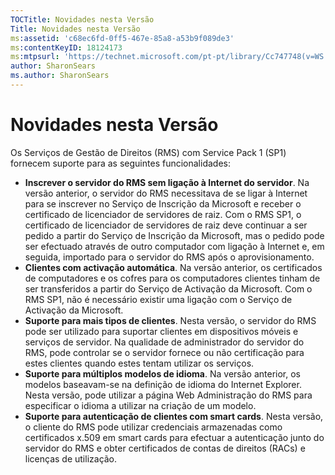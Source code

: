 ```yaml
---
TOCTitle: Novidades nesta Versão
Title: Novidades nesta Versão
ms:assetid: 'c68ec6fd-0ff5-467e-85a8-a53b9f089de3'
ms:contentKeyID: 18124173
ms:mtpsurl: 'https://technet.microsoft.com/pt-pt/library/Cc747748(v=WS.10)'
author: SharonSears
ms.author: SharonSears
---
```


Novidades nesta Versão
======================

Os Serviços de Gestão de Direitos (RMS) com Service Pack 1 (SP1) fornecem suporte para as seguintes funcionalidades:

-   **Inscrever o servidor do RMS sem ligação à Internet do servidor**. Na versão anterior, o servidor do RMS necessitava de se ligar à Internet para se inscrever no Serviço de Inscrição da Microsoft e receber o certificado de licenciador de servidores de raiz. Com o RMS SP1, o certificado de licenciador de servidores de raiz deve continuar a ser pedido a partir do Serviço de Inscrição da Microsoft, mas o pedido pode ser efectuado através de outro computador com ligação à Internet e, em seguida, importado para o servidor do RMS após o aprovisionamento.
-   **Clientes com activação automática**. Na versão anterior, os certificados de computadores e os cofres para os computadores clientes tinham de ser transferidos a partir do Serviço de Activação da Microsoft. Com o RMS SP1, não é necessário existir uma ligação com o Serviço de Activação da Microsoft.
-   **Suporte para mais tipos de clientes**. Nesta versão, o servidor do RMS pode ser utilizado para suportar clientes em dispositivos móveis e serviços de servidor. Na qualidade de administrador do servidor do RMS, pode controlar se o servidor fornece ou não certificação para estes clientes quando estes tentam utilizar os serviços.
-   **Suporte para múltiplos modelos de idioma**. Na versão anterior, os modelos baseavam-se na definição de idioma do Internet Explorer. Nesta versão, pode utilizar a página Web Administração do RMS para especificar o idioma a utilizar na criação de um modelo.
-   **Suporte para autenticação de clientes com smart cards**. Nesta versão, o cliente do RMS pode utilizar credenciais armazenadas como certificados x.509 em smart cards para efectuar a autenticação junto do servidor do RMS e obter certificados de contas de direitos (RACs) e licenças de utilização.
